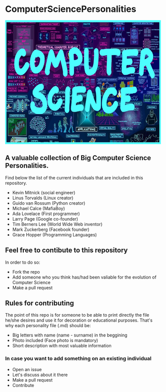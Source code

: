 # ComputerSciencePersonalities

<img src="images/computerscience.png" width="700" height="400" />

## A valuable collection of Big Computer Science Personalities. 
Find below the list of the current individuals that are included in this repository.

* Kevin Mitnick (social engineer)
* Linus Torvalds (Linux creator) 
* Guido van Rossum (Python creator)
* Michael Calce (MafiaBoy)
* Ada Lovelace (First programmer) 
* Larry Page (Google co-founder)
* Tim Berners Lee (World Wide Web inventor)
* Mark Zuckerberg (Facebook founder)
* Grace Hopper (Programming Languages)

## Feel free to contibute to this repository
In order to do so:
* Fork the repo
* Add someone who you think has/had been valiable for the evolution of Computer Science
* Make a pull request

## Rules for contributing 
The point of this repo is for someone to be able to print directly the file he/she desires and use it for decoration or educational purposes. That's why each personality file (.md) should be:
* Big letters with name (name - surname) in the beggining
* Photo included (Face photo is mandatory)
* Short description with most valuable information

### In case you want to add something on an existing individual
* Open an issue
* Let's discuss about it there
* Make a pull request
* Contribute

